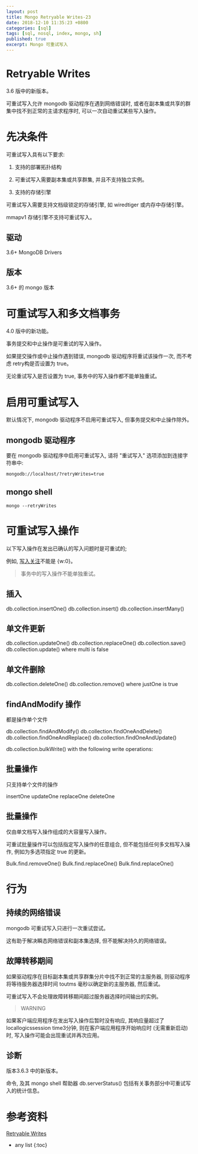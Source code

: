 ```yaml
---
layout: post
title: Mongo Retryable Writes-23
date: 2018-12-10 11:35:23 +0800
categories: [sql]
tags: [sql, nosql, index, mongo, sh]
published: true
excerpt: Mongo 可重试写入
---
```


# Retryable Writes

3.6 版中的新版本。

可重试写入允许 mongodb 驱动程序在遇到网络错误时, 或者在副本集或共享的群集中找不到正常的主请求程序时, 可以一次自动重试某些写入操作。

# 先决条件

可重试写入具有以下要求:

1. 支持的部署拓扑结构

2. 可重试写入需要副本集或共享群集, 并且不支持独立实例。

3. 支持的存储引擎

可重试写入需要支持文档级锁定的存储引擎, 如 wiredtiger 或内存中存储引擎。

mmapv1 存储引擎不支持可重试写入。

## 驱动

3.6+ MongoDB Drivers

## 版本

3.6+ 的 mongo 版本

# 可重试写入和多文档事务

4.0 版中的新功能。

事务提交和中止操作是可重试的写入操作。

如果提交操作或中止操作遇到错误, mongodb 驱动程序将重试该操作一次, 而不考虑 retry构是否设置为 true。

无论重试写入是否设置为 true, 事务中的写入操作都不能单独重试。

# 启用可重试写入

默认情况下, mongodb 驱动程序不启用可重试写入, 但事务提交和中止操作除外。

## mongodb 驱动程序

要在 mongodb 驱动程序中启用可重试写入, 请将 "重试写入" 选项添加到连接字符串中:

```
mongodb://localhost/?retryWrites=true
```

## mongo shell

```
mongo --retryWrites
```

# 可重试写入操作

以下写入操作在发出已确认的写入问题时是可重试的;

例如, [写入关注](https://docs.mongodb.com/manual/reference/write-concern/)不能是 {w:0}。

> 事务中的写入操作不能单独重试。

## 插入

db.collection.insertOne()
db.collection.insert()
db.collection.insertMany()

## 单文件更新

db.collection.updateOne()
db.collection.replaceOne()
db.collection.save()
db.collection.update() where multi is false

## 单文件删除

db.collection.deleteOne()
db.collection.remove() where justOne is true

## findAndModify 操作

都是操作单个文件

db.collection.findAndModify()
db.collection.findOneAndDelete()
db.collection.findOneAndReplace()
db.collection.findOneAndUpdate()

db.collection.bulkWrite() with the following write operations:

## 批量操作

只支持单个文件的操作

insertOne
updateOne
replaceOne
deleteOne

## 批量操作

仅由单文档写入操作组成的大容量写入操作。

可重试批量操作可以包括指定写入操作的任意组合, 但不能包括任何多文档写入操作, 例如为多选项指定 true 的更新。

Bulk.find.removeOne()
Bulk.find.replaceOne()
Bulk.find.replaceOne()


# 行为

## 持续的网络错误

mongodb 可重试写入只进行一次重试尝试。

这有助于解决瞬态网络错误和副本集选择, 但不能解决持久的网络错误。

## 故障转移期间

如果驱动程序在目标副本集或共享群集分片中找不到正常的主服务器, 则驱动程序将等待服务器选择时间 toutms 毫秒以确定新的主服务器, 然后重试。

可重试写入不会处理故障转移期间超过服务器选择时间输出的实例。

> WARNING

如果客户端应用程序在发出写入操作后暂时没有响应, 其响应量超过了 locallogicssession time3分钟, 则在客户端应用程序开始响应时 (无需重新启动) 时, 写入操作可能会出现重试并再次应用。

## 诊断

版本3.6.3 中的新版本。

命令, 及其 mongo shell 帮助器 db.serverStatus() 包括有关事务部分中可重试写入的统计信息。

# 参考资料

[Retryable Writes](https://docs.mongodb.com/manual/core/retryable-writes/#retryable-writes)

* any list
{:toc}